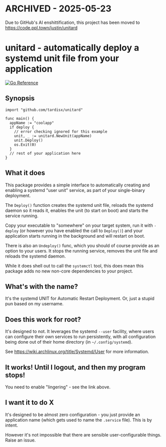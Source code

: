 # ARCHIVED - 2025-05-23

Due to GitHub's AI enshittification, this project has been moved to https://code.ppl.town/justin/unitard

# unitard - automatically deploy a systemd unit file from your application

[![Go Reference](https://pkg.go.dev/badge/github.com/tardisx/unitard.svg)](https://pkg.go.dev/github.com/tardisx/unitard)

## Synopsis

    import "github.com/tardisx/unitard"

    func main() {
      appName := "coolapp"
      if deploy {
        // error checking ignored for this example
        unit, _ := unitard.NewUnit(appName)
        unit.Deploy()
        os.Exit(0)
      }
      // rest of your application here
    }

## What it does

This package provides a simple interface to automatically creating and enabling a
systemd "user unit" service, as part of your single-binary deployment.

The `Deploy()` function creates the systemd unit file, reloads the systemd daemon
so it reads it, enables the unit (to start on boot) and starts the service
running.

Copy your executable to "somewhere" on your target system, run it with `-deploy` 
(or however you have enabled the call to `Deploy()`) and your application starts 
running in the background and will restart on boot.

There is also an `Undeploy()` func, which you should of course provide as an option 
to your users. It stops the running service, removes the unit file and reloads the
systemd daemon.

While it does shell out to call the `systemctl` tool, this does mean this package
adds no new non-core dependencies to your project. 

## What's with the name?

It's the systemd UNIT for Automatic Restart Deployment. Or, just a stupid pun based on my username.

## Does this work for root?

It's designed to not. It leverages the systemd `--user` facility, where users can configure
their own services to run persistently, with all configuration being done out of their home
directory (in `~/.config/systemd`).

See https://wiki.archlinux.org/title/Systemd/User for more information.

## It works! Until I logout, and then my program stops!

You need to enable "lingering" - see the link above.

## I want it to do X

It's designed to be almost zero configuration - you just provide an application name
(which gets used to name the `.service` file). This is by intent. 

However it's not impossible that there are sensible user-configurable things. Raise an issue.
